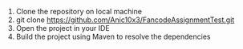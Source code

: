 1. Clone the repository on local machine
2. git clone https://github.com/Anic10x3/FancodeAssignmentTest.git
3. Open the project in your IDE
4. Build the project using Maven to resolve the dependencies
